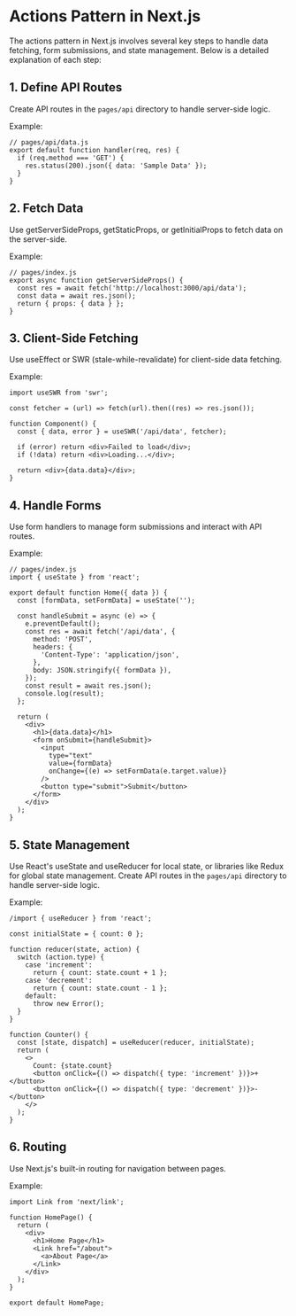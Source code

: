 # Actions Pattern in Next.js

The actions pattern in Next.js involves several key steps to handle data fetching, form submissions, and state
management. Below is a detailed explanation of each step:

## 1. Define API Routes

Create API routes in the `pages/api` directory to handle server-side logic.

Example:

```tsx
// pages/api/data.js
export default function handler(req, res) {
  if (req.method === 'GET') {
    res.status(200).json({ data: 'Sample Data' });
  }
}
```

## 2. Fetch Data

Use getServerSideProps, getStaticProps, or getInitialProps to fetch data on the server-side.

Example:

```tsx
// pages/index.js
export async function getServerSideProps() {
  const res = await fetch('http://localhost:3000/api/data');
  const data = await res.json();
  return { props: { data } };
}
```

## 3. Client-Side Fetching

Use useEffect or SWR (stale-while-revalidate) for client-side data fetching.

Example:

```tsx
import useSWR from 'swr';

const fetcher = (url) => fetch(url).then((res) => res.json());

function Component() {
  const { data, error } = useSWR('/api/data', fetcher);

  if (error) return <div>Failed to load</div>;
  if (!data) return <div>Loading...</div>;

  return <div>{data.data}</div>;
}
```

## 4. Handle Forms

Use form handlers to manage form submissions and interact with API routes.

Example:

```tsx
// pages/index.js
import { useState } from 'react';

export default function Home({ data }) {
  const [formData, setFormData] = useState('');

  const handleSubmit = async (e) => {
    e.preventDefault();
    const res = await fetch('/api/data', {
      method: 'POST',
      headers: {
        'Content-Type': 'application/json',
      },
      body: JSON.stringify({ formData }),
    });
    const result = await res.json();
    console.log(result);
  };

  return (
    <div>
      <h1>{data.data}</h1>
      <form onSubmit={handleSubmit}>
        <input
          type="text"
          value={formData}
          onChange={(e) => setFormData(e.target.value)}
        />
        <button type="submit">Submit</button>
      </form>
    </div>
  );
}
```

## 5. State Management

Use React's useState and useReducer for local state, or libraries like Redux for global state management.
Create API routes in the `pages/api` directory to handle server-side logic.

Example:

```tsx
/import { useReducer } from 'react';

const initialState = { count: 0 };

function reducer(state, action) {
  switch (action.type) {
    case 'increment':
      return { count: state.count + 1 };
    case 'decrement':
      return { count: state.count - 1 };
    default:
      throw new Error();
  }
}

function Counter() {
  const [state, dispatch] = useReducer(reducer, initialState);
  return (
    <>
      Count: {state.count}
      <button onClick={() => dispatch({ type: 'increment' })}>+</button>
      <button onClick={() => dispatch({ type: 'decrement' })}>-</button>
    </>
  );
}
```

## 6. Routing

Use Next.js's built-in routing for navigation between pages.

Example:

```tsx
import Link from 'next/link';

function HomePage() {
  return (
    <div>
      <h1>Home Page</h1>
      <Link href="/about">
        <a>About Page</a>
      </Link>
    </div>
  );
}

export default HomePage;
```
